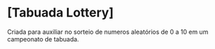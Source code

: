 # [Tabuada Lottery]

Criada para auxiliar no sorteio de numeros aleatórios de 0 a 10 em um campeonato de tabuada.
